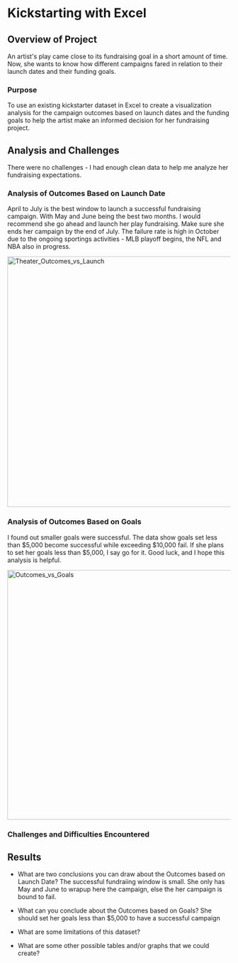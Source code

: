 # Kickstarting with Excel

## Overview of Project
An artist's play came close to its fundraising goal in a short amount of time. Now, she wants to know how different campaigns fared in relation to their launch dates and their funding goals. 
### Purpose
To use an existing kickstarter dataset in Excel to create a visualization analysis for the campaign outcomes based on launch dates and the funding goals to help the artist make an informed decision for her fundraising project. 


## Analysis and Challenges
There were no challenges - I had enough clean data to help me analyze her fundraising expectations.

### Analysis of Outcomes Based on Launch Date
April to July is the best window to launch a successful fundraising campaign. With May and June being the best two months. 
I would recommend she go ahead and launch her play fundraising. Make sure she ends her campaign by the end of July.
The failure rate is high in October due to the ongoing sportings activities - 
MLB playoff begins, the NFL and NBA also in progress.

<img width="564" alt="Theater_Outcomes_vs_Launch" src="https://user-images.githubusercontent.com/72223864/100175999-6e49b700-2e9d-11eb-84cd-ca49d9f9c58f.png">

### Analysis of Outcomes Based on Goals
I found out smaller goals were successful. The data show goals set less than $5,000 become successful while exceeding $10,000 fail. 
If she plans to set her goals less than $5,000, I say go for it. Good luck, and I hope this analysis is helpful.

<img width="562" alt="Outcomes_vs_Goals" src="https://user-images.githubusercontent.com/72223864/100176034-7f92c380-2e9d-11eb-8fd9-17ba76c1ca6c.png">


### Challenges and Difficulties Encountered

## Results

- What are two conclusions you can draw about the Outcomes based on Launch Date?
The successful fundraiing window is small. She only has May and June to wrapup here the campaign, else the her campaign is bound to fail.

- What can you conclude about the Outcomes based on Goals?
She should set her goals less than $5,000 to have a successful campaign 

- What are some limitations of this dataset?

- What are some other possible tables and/or graphs that we could create?

